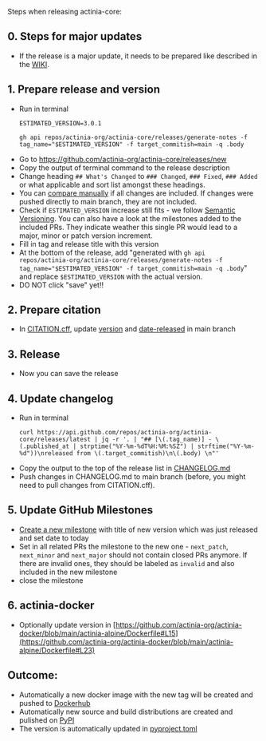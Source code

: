 Steps when releasing actinia-core:

## 0. Steps for major updates
* If the release is a major update, it needs to be prepared like described in the [WIKI](https://github.com/actinia-org/actinia-core/wiki/Versioning).

## 1. Prepare release and version
* Run in terminal
    ```
    ESTIMATED_VERSION=3.0.1

    gh api repos/actinia-org/actinia-core/releases/generate-notes -f tag_name="$ESTIMATED_VERSION" -f target_commitish=main -q .body
    ```
* Go to https://github.com/actinia-org/actinia-core/releases/new
* Copy the output of terminal command to the release description
* Change heading `## What's Changed` to `### Changed`, `### Fixed`, `### Added` or what applicable and sort list amongst these headings.
* You can [compare manually](https://github.com/actinia-org/actinia-core/compare/3.0.0...3.0.1) if all changes are included. If changes were pushed directly to main branch, they are not included.
* Check if `ESTIMATED_VERSION` increase still fits - we follow [Semantic Versioning](https://semver.org/spec/v2.0.0.html). You can also have a look at the milestones added to the included PRs. They indicate weather this single PR would lead to a major, minor or patch version increment.
* Fill in tag and release title with this version
* At the bottom of the release, add
  "generated with `gh api repos/actinia-org/actinia-core/releases/generate-notes -f tag_name="$ESTIMATED_VERSION" -f target_commitish=main -q .body`" and replace `$ESTIMATED_VERSION` with the actual version.
* DO NOT click "save" yet!!

## 2. Prepare citation
* In [CITATION.cff](https://github.com/actinia-org/actinia-core/blob/main/CITATION.cff), update [version](https://github.com/actinia-org/actinia-core/blob/main/CITATION.cff#L8) and [date-released](https://github.com/actinia-org/actinia-core/blob/main/CITATION.cff#L10) in main branch

## 3. Release
* Now you can save the release

## 4. Update changelog
* Run in terminal
    ```
    curl https://api.github.com/repos/actinia-org/actinia-core/releases/latest | jq -r '. | "## [\(.tag_name)] - \(.published_at | strptime("%Y-%m-%dT%H:%M:%SZ") | strftime("%Y-%m-%d"))\nreleased from \(.target_commitish)\n\(.body) \n"'
    ```
* Copy the output to the top of the release list in [CHANGELOG.md](https://github.com/actinia-org/actinia-core/blob/main/CHANGELOG.md)
* Push changes in CHANGELOG.md to main branch (before, you might need to pull changes from CITATION.cff).

## 5. Update GitHub Milestones
* [Create a new milestone](https://github.com/actinia-org/actinia-core/milestones/new) with title of new version which was just released and set date to today
* Set in all related PRs the milestone to the new one - `next_patch`, `next_minor` and `next_major` should not contain closed PRs anymore. If there are invalid ones, they should be labeled as `invalid` and also included in the new milestone
* close the milestone

## 6. actinia-docker
* Optionally update version in [https://github.com/actinia-org/actinia-docker/blob/main/actinia-alpine/Dockerfile#L15](https://github.com/actinia-org/actinia-docker/blob/main/actinia-alpine/Dockerfile#L23)

## Outcome:
* Automatically a new docker image with the new tag will be created and pushed to [Dockerhub](https://hub.docker.com/r/mundialis/actinia-core/tags)
* Automatically new source and build distributions are created and pulished on [PyPI](https://pypi.org/project/actinia-core/)
* The version is automatically updated in [pyproject.toml](pyproject.toml)
